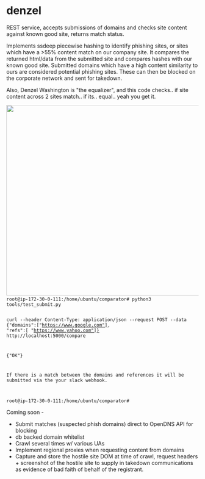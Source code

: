 # denzel
 REST service, accepts submissions of domains and checks site content against known good site, returns match status.

Implements ssdeep piecewise hashing to identify phishing sites, or sites which have a >55% content match on our company site. It compares the returned html/data from the submitted site and compares hashes with our known good site. Submitted domains which have a high content similarity to ours are considered potential phishing sites. These can then be blocked on the corporate network and sent for takedown.

Also, Denzel Washington is "the equalizer", and this code checks.. if site content across 2 sites match.. if its.. equal.. yeah you get it.


<img src="https://github.com/cmc/denzel/blob/master/images/denzel.jpg" width="1000" height="500">

<code>
root@ip-172-30-0-111:/home/ubuntu/comparator# python3 tools/test_submit.py

curl --header Content-Type: application/json --request POST --data {"domains":["https://www.google.com"], "refs":[ "https://www.yahoo.com"]} http://localhost:5000/compare
  
{"OK"}

If there is a match between the domains and references it will be submitted via the your slack webhook.

root@ip-172-30-0-111:/home/ubuntu/comparator#
</code>

Coming soon - 

  - Submit matches (suspected phish domains) direct to OpenDNS API for blocking
  - db backed domain whitelist
  - Crawl several times w/ various UAs
  - Implement regional proxies when requesting content from domains
  - Capture and store the hostile site DOM at time of crawl, request headers + screenshot of the hostile site to supply in takedown communications as evidence of bad faith of behalf of the registrant.
